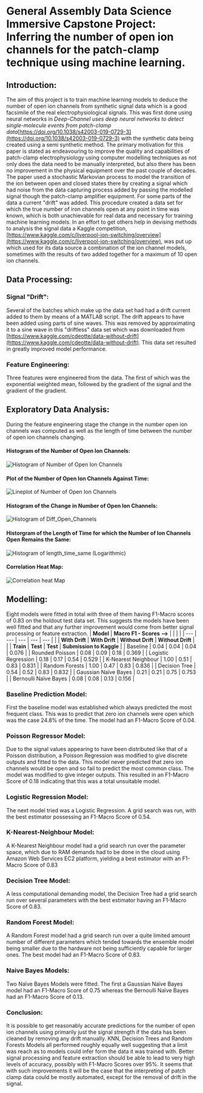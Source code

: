 # General Assembly Data Science Immersive Capstone Project: Inferring the number of open ion channels for the patch-clamp technique using machine learning.

## Introduction:
The aim of this project is to train machine learning models to deduce the number of open ion channels from synthetic signal data which is a good facsimile of the real electrophysiological signals. This was first done using neural networks in _Deep-Channel uses deep neural networks to detect single-molecule events from patch-clamp data_[https://doi.org/10.1038/s42003-019-0729-3](https://doi.org/10.1038/s42003-019-0729-3) with the synthetic data being created using a semi synthetic method. The primary motivation for this paper is stated as endeavouring to improve the quality and capabilities of patch-clamp electrophysiology using computer modelling techniques as not only does the data need to be manually interpreted, but also there has been no improvement in the physical equipment over the past couple of decades.
The paper used a stochastic Markovian process to model the transition of the ion between open and closed states there by creating a signal which had noise from the data capturing process added by passing the modelled signal though the patch-clamp amplifier equipment. For some parts of the data a current &quot;drift&quot; was added. This procedure created a data set for which the true number of iron channels open at any point in time was known, which is both unachievable for real data and necessary for training machine learning models.
In an effort to get others help in devising methods to analysis the signal data a Kaggle competition, [https://www.kaggle.com/c/liverpool-ion-switching/overview](https://www.kaggle.com/c/liverpool-ion-switching/overview), was put up which used for its data source a combination of the ion channel models, sometimes with the results of two added together for a maximum of 10 open ion channels.
## Data Processing:
### Signal &quot;Drift&quot;:
Several of the batches which make up the data set had had a drift current added to them by means of a MATLAB script. The drift appears to have been added using parts of sine waves. This was removed by approximating it to a sine wave in this &quot;driftless&quot; data set which was downloaded from [https://www.kaggle.com/cdeotte/data-without-drift](https://www.kaggle.com/cdeotte/data-without-drift). This data set resulted in greatly improved model performance.
### Feature Engineering:
Three features were engineered from the data. The first of which was the exponential weighted mean, followed by the gradient of the signal and the gradient of the gradient.
## Exploratory Data Analysis:
During the feature engineering stage the change in the number open ion channels was computed as well as the length of time between the number of open ion channels changing.

#### Histogram of the Number of Open Ion Channels:
![Histogram of Number of Open Ion Channels](https://github.com/HindsonJF/Data-Science-Projects/blob/main/graphs_for_readme/Histogram_of_number_of_open_ion_channels.png)

#### Plot of the Number of Open Ion Channels Against Time:
![Lineplot of Number of Open Ion Channels](https://github.com/HindsonJF/Data-Science-Projects/blob/main/graphs_for_readme/lineplot_of_open_ion_channels_vs_time.png)

#### Histogram of the Change in Number of Open Ion Channels:
![Histogram of Diff\_Open\_Channels](https://github.com/HindsonJF/Data-Science-Projects/blob/main/graphs_for_readme/histogram_of_the_change_in_number_of_open_ion_channels.png)

#### Historgram of the Length of Time for which the Number of Ion Channels Open Remains the Same:
![Histogram of length\_time\_same (Logarithmic)](https://github.com/HindsonJF/Data-Science-Projects/blob/main/graphs_for_readme/Histogram_of_length_of_time_number_of_ion_channels_open_remains_same_log.png)

#### Correlation Heat Map:
![Correlation heat Map](https://github.com/HindsonJF/Data-Science-Projects/blob/main/graphs_for_readme/heat_map_corr.png)

## Modelling:
Eight models were fitted in total with three of them having F1-Macro scores of 0.83 on the holdout test data set. This suggests the models have been well fitted and that any further improvement would come from better signal processing or feature extraction.
| **Model** | **Macro F1 - Scores -->** | | | |
| --- | --- | --- | --- | --- |
| | **With Drift** | **With Drift** | **Without Drift** | **Without Drift** |
| | **Train** | **Test** | **Test** | **Submission to Kaggle** |
| Baseline | 0.04 | 0.04 | 0.04 | 0.076 |
| Rounded Poisson | 0.08 | 0.09 | 0.18 | 0.369 |
| Logistic Regression | 0.18 | 0.17 | 0.54 | 0.529 |
| K-Nearest Neighbour | 1.00 | 0.51 | 0.83 | 0.831 |
| Random Forests | 1.00 | 0.47 | 0.83 | 0.836 |
| Decision Tree | 0.54 | 0.52 | 0.83 | 0.832 |
| Gaussian Naïve Bayes | 0.21 | 0.21 | 0.75 | 0.753 |
| Bernoulli Naïve Bayes | 0.08 | 0.08 | 0.13 | 0.156 |
### Baseline Prediction Model:
First the baseline model was established which always predicted the most frequent class. This was to predict that zero ion channels were open which was the case 24.8% of the time. The model had an F1-Macro Score of 0.04.
### Poisson Regressor Model:
Due to the signal values appearing to have been distributed like that of a Poisson distribution, a Poisson Regression was modified to give discrete outputs and fitted to the data. This model never predicted that zero ion channels would be open and so fail to predict the most common class. The model was modified to give integer outputs. This resulted in an F1-Macro Score of 0.18 indicating that this was a total unsuitable model.
### Logistic Regression Model:
The next model tried was a Logistic Regression. A grid search was run, with the best estimator possessing an F1-Macro Score of 0.54.
### K-Nearest-Neighbour Model:
A K-Nearest Neighbour model had a grid search run over the parameter space, which due to RAM demands had to be done in the cloud using Amazon Web Services EC2 platform, yielding a best estimator with an F1-Macro Score of 0.83
### Decision Tree Model:
A less computational demanding model, the Decision Tree had a grid search run over several parameters with the best estimator having an F1-Macro Score of 0.83.
### Random Forest Model:
A Random Forest model had a grid search run over a quite limited amount number of different parameters which tended towards the ensemble model being smaller due to the hardware not being sufficiently capable for larger ones. The best model had an F1-Macro Score of 0.83.
### Naive Bayes Models:
Two Naïve Bayes Models were fitted. The first a Gaussian Naïve Bayes model had an F1-Macro Score of 0.75 whereas the Bernoulli Naïve Bayes had an F1-Macro Score of 0.13.
### Conclusion:
It is possible to get reasonably accurate predictions for the number of open ion channels using primarily just the signal strength if the data has been cleaned by removing any drift manually. KNN, Decision Trees and Random Forests Models all performed roughly equally well suggesting that a limit was reach as to models could infer form the data it was trained with. Better signal processing and feature extraction should be able to lead to very high levels of accuracy, possibly with F1-Macro Scores over 95%.
It seems that with such improvements it will be the case that the interpreting of patch clamp data could be mostly automated, except for the removal of drift in the signal.
